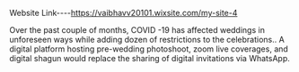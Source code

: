 Website Link----https://vaibhavv20101.wixsite.com/my-site-4

Over the past couple of months, COVID -19 has affected weddings in unforeseen ways while adding dozen of restrictions to the celebrations.. A digital platform hosting pre-wedding photoshoot, zoom live coverages, and digital shagun would replace the sharing of digital invitations via WhatsApp. 
